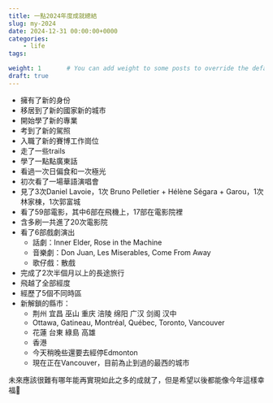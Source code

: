 ```yaml
---
title: 一點2024年度成就總結
slug: my-2024
date: 2024-12-31 00:00:00+0000
categories:
    - life
tags:

weight: 1       # You can add weight to some posts to override the default sorting (date descending)
draft: true
---
```


* 擁有了新的身份
* 移居到了新的國家新的城市
* 開始學了新的專業
* 考到了新的駕照
* 入職了新的賽博工作崗位
* 走了一些trails
* 學了一點點廣東話
* 看過一次日偏食和一次極光
* 初次看了一場華語演唱會
* 見了3次Daniel Lavoie，1次 Bruno Pelletier + Hélène Ségara + Garou，1次林家棟，1次郭富城
* 看了59部電影，其中6部在飛機上，17部在電影院裡
* 含多刷一共進了20次電影院
* 看了6部戲劇演出
  * 話劇：Inner Elder, Rose in the Machine
  * 音樂劇：Don Juan, Les Miserables, Come From Away
  * 歌仔戲：散戲
* 完成了2次半個月以上的長途旅行
* 飛越了全部經度
* 經歷了5個不同時區
* 新解鎖的縣市：
  * 荆州 宜昌 巫山 重庆 涪陵 绵阳 广汉 剑阁 汉中
  * Ottawa, Gatineau, Montréal, Québec, Toronto, Vancouver
  * 花蓮 台東 綠島 高雄
  * 香港
  * 今天稍晚些還要去經停Edmonton
  * 現在正在Vancouver，目前為止到過的最西的城市

未來應該很難有哪年能再實現如此之多的成就了，但是希望以後都能像今年這樣幸福🥺


